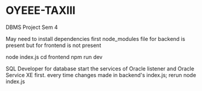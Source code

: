 # OYEEE-TAXIII
DBMS Project Sem 4

May need to install dependencies first
node_modules file for backend is present but for frontend is not present

node index.js
cd frontend
npm run dev

SQL Developer for database
start the services of Oracle listener and Oracle Service XE first.
every time changes made in backend's index.js; rerun node index.js
